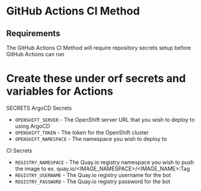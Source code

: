 # GitHub Actions CI Method

## Requirements

The GitHub Actions CI Method will require repository secrets setup before GitHub Actions can run

# Create these under orf secrets and variables for Actions

SECRETS
ArgoCD Secrets

- `OPENSHIFT_SERVER` - The OpenShift server URL that you wish to deploy to using ArgoCD
- `OPENSHIFT_TOKEN` - The token for the OpenShift cluster
- `OPENSHIFT_NAMESPACE` - The namespace you wish to deploy to

CI Secrets

- `REGISTRY_NAMESPACE` - The Quay.io registry namespace you wish to push the image to ex. quay.io/<IMAGE_NAMESPACE>/<IMAGE_NAME>:Tag
- `REGISTRY_USERNAME` - The Quay.io registry username for the bot
- `REGISTRY_PASSWORD` - The Quay.io registry password for the bot

